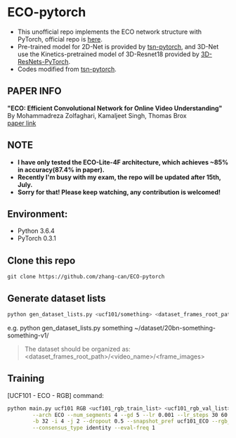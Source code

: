 # ECO-pytorch

* This unofficial repo implements the ECO network structure with PyTorch, official repo is [here](https://github.com/mzolfaghari/ECO-efficient-video-understanding).
* Pre-trained model for 2D-Net is provided by [tsn-pytorch](https://github.com/yjxiong/tsn-pytorch), and 3D-Net use the Kinetics-pretrained model of 3D-Resnet18 provided by [3D-ResNets-PyTorch](https://github.com/kenshohara/3D-ResNets-PyTorch).
* Codes modified from [tsn-pytorch](https://github.com/yjxiong/tsn-pytorch).

## PAPER INFO
**"ECO: Efficient Convolutional Network for Online Video Understanding"**<br>
By Mohammadreza Zolfaghari, Kamaljeet Singh, Thomas Brox<br>
[paper link](https://arxiv.org/pdf/1804.09066.pdf)

## NOTE

* **I have only tested the ECO-Lite-4F architecture, which achieves ~85% in accuracy(87.4% in paper).**
* **Recently I'm busy with my exam, the repo will be updated after 15th, July.**
* **Sorry for that! Please keep watching, any contribution is welcomed!**

## Environment:
* Python 3.6.4
* PyTorch 0.3.1

## Clone this repo

```
git clone https://github.com/zhang-can/ECO-pytorch
```

## Generate dataset lists

```bash
python gen_dataset_lists.py <ucf101/something> <dataset_frames_root_path>
```
e.g. python gen_dataset_lists.py something ~/dataset/20bn-something-something-v1/

> The dataset should be organized as:<br>
> <dataset_frames_root_path>/<video_name>/<frame_images>

## Training

[UCF101 - ECO - RGB] command:

```bash
python main.py ucf101 RGB <ucf101_rgb_train_list> <ucf101_rgb_val_list> \
        --arch ECO --num_segments 4 --gd 5 --lr 0.001 --lr_steps 30 60 --epochs 80 \
        -b 32 -i 4 -j 2 --dropout 0.5 --snapshot_pref ucf101_ECO --rgb_prefix img_ \
        --consensus_type identity --eval-freq 1
```
